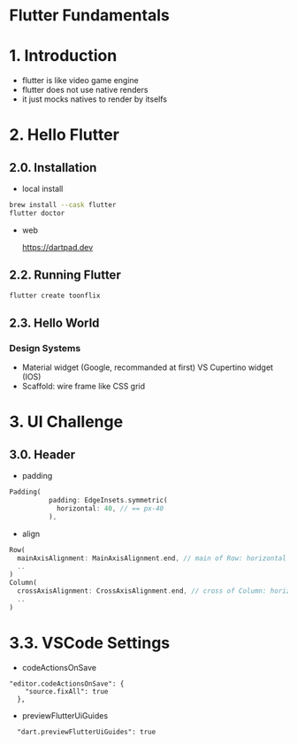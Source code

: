 # Flutter Fundamentals

# 1. Introduction

- flutter is like video game engine
- flutter does not use native renders
- it just mocks natives to render by itselfs

# 2. Hello Flutter

## 2.0. Installation

- local install

```sh
brew install --cask flutter
flutter doctor
```

- web

  https://dartpad.dev

## 2.2. Running Flutter

```sh
flutter create toonflix
```

## 2.3. Hello World

### Design Systems

- Material widget (Google, recommanded at first) VS Cupertino widget (IOS)
- Scaffold: wire frame like CSS grid

# 3. UI Challenge

## 3.0. Header

- padding

```dart
Padding(
          padding: EdgeInsets.symmetric(
            horizontal: 40, // == px-40
          ),
```

- align

```dart
Row(
  mainAxisAlignment: MainAxisAlignment.end, // main of Row: horizontal
  ..
)
Column(
  crossAxisAlignment: CrossAxisAlignment.end, // cross of Column: horizontal
  ..
)
```

# 3.3. VSCode Settings

- codeActionsOnSave

```
"editor.codeActionsOnSave": {
    "source.fixAll": true
  },
```

- previewFlutterUiGuides

```
  "dart.previewFlutterUiGuides": true
```
